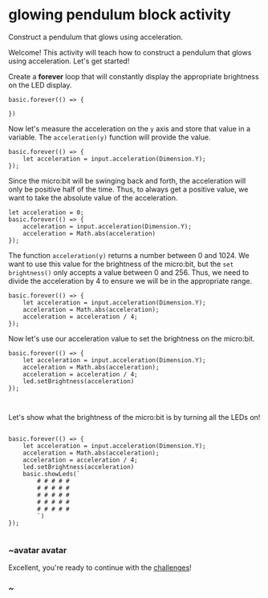 # glowing pendulum block activity

Construct a pendulum that glows using acceleration. 

Welcome! This activity will teach how to construct a pendulum that glows using acceleration. Let's get started!

Create a **forever** loop that will constantly display the appropriate brightness on the LED display.


```blocks
basic.forever(() => {
    
})
```

Now let's measure the acceleration on the `y` axis and store that value in a variable. The `acceleration(y)` function will provide the value.

```blocks
basic.forever(() => {
    let acceleration = input.acceleration(Dimension.Y);
});
```

Since the micro:bit will be swinging back and forth, the acceleration will only be positive half of the time. Thus, to always get a positive value, we want to take the absolute value of the acceleration.


```blocks
let acceleration = 0;
basic.forever(() => {
    acceleration = input.acceleration(Dimension.Y);
    acceleration = Math.abs(acceleration)
});
```

The function `acceleration(y)` returns a number between 0 and 1024. We want to use this value for the brightness of the micro:bit, but the `set brightness()` only accepts a value between 0 and 256. Thus, we need to divide the acceleration by 4 to ensure we will be in the appropriate range.

```blocks
basic.forever(() => {
    let acceleration = input.acceleration(Dimension.Y);
    acceleration = Math.abs(acceleration);
    acceleration = acceleration / 4;
});

```

Now let's use our acceleration value to set the brightness on the micro:bit.

```blocks
basic.forever(() => {
    let acceleration = input.acceleration(Dimension.Y);
    acceleration = Math.abs(acceleration);
    acceleration = acceleration / 4;
    led.setBrightness(acceleration)
});



```


Let's show what the brightness of the micro:bit is by turning all the LEDs on!

```blocks

basic.forever(() => {
    let acceleration = input.acceleration(Dimension.Y);
    acceleration = Math.abs(acceleration);
    acceleration = acceleration / 4;
    led.setBrightness(acceleration)
    basic.showLeds(`
        # # # # #
        # # # # #
        # # # # #
        # # # # #
        # # # # #
        `)
});


```

### ~avatar avatar

Excellent, you're ready to continue with the [challenges](/lessons/glowing-pendulum/challenges)!

### ~

